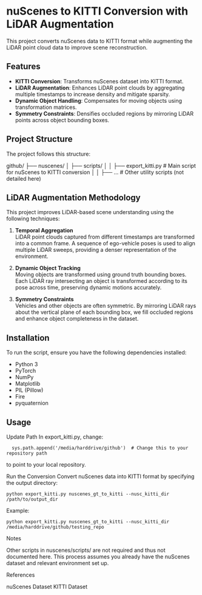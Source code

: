 # nuScenes to KITTI Conversion with LiDAR Augmentation

This project converts nuScenes data to KITTI format while augmenting the LiDAR point cloud data to improve scene reconstruction.

## Features
- **KITTI Conversion**: Transforms nuScenes dataset into KITTI format.
- **LiDAR Augmentation**: Enhances LiDAR point clouds by aggregating multiple timestamps to increase density and mitigate sparsity.
- **Dynamic Object Handling**: Compensates for moving objects using transformation matrices.
- **Symmetry Constraints**: Densifies occluded regions by mirroring LiDAR points across object bounding boxes.

## Project Structure
The project follows this structure:

github/ ├── nuscenes/ │ ├── scripts/ │ │ ├── export_kitti.py # Main script for nuScenes to KITTI conversion │ │ ├── ... # Other utility scripts (not detailed here)


## LiDAR Augmentation Methodology
This project improves LiDAR-based scene understanding using the following techniques:

1. **Temporal Aggregation**  
   LiDAR point clouds captured from different timestamps are transformed into a common frame. A sequence of ego-vehicle poses is used to align multiple LiDAR sweeps, providing a denser representation of the environment.

2. **Dynamic Object Tracking**  
   Moving objects are transformed using ground truth bounding boxes. Each LiDAR ray intersecting an object is transformed according to its pose across time, preserving dynamic motions accurately.

3. **Symmetry Constraints**  
   Vehicles and other objects are often symmetric. By mirroring LiDAR rays about the vertical plane of each bounding box, we fill occluded regions and enhance object completeness in the dataset.

## Installation
To run the script, ensure you have the following dependencies installed:
- Python 3
- PyTorch
- NumPy
- Matplotlib
- PIL (Pillow)
- Fire
- pyquaternion

## Usage
Update Path
In export_kitti.py, change:
    
      sys.path.append('/media/harddrive/github')  # Change this to your repository path 
    
to point to your local repository.

Run the Conversion
Convert nuScenes data into KITTI format by specifying the output directory:

    python export_kitti.py nuscenes_gt_to_kitti --nusc_kitti_dir /path/to/output_dir

Example:

    python export_kitti.py nuscenes_gt_to_kitti --nusc_kitti_dir /media/harddrive/github/testing_repo

Notes

Other scripts in nuscenes/scripts/ are not required and thus not documented here.
This process assumes you already have the nuScenes dataset and relevant environment set up.

References

nuScenes Dataset
KITTI Dataset
